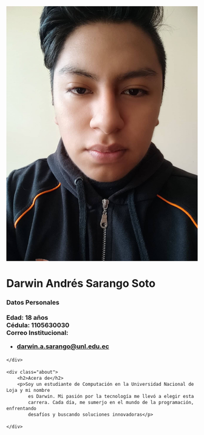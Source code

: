 <!DOCTYPE html>
<html lang="en">
<head>
    <meta charset="UTF-8">
    <meta http-equiv="X-UA-Compatible" content="IE=edge">
    <meta name="viewport" content="width=device-width, initial-scale=1.0">
    <title>Mi perfil</title>
    <link rel="stylesheet" href="Perfil.css">
    
</head>

<body>
    <div class="header">
    <img class="avatar" 
    src="img_perfil.jpg" alt="Darwin">
    <h1 class="user-name">Darwin Andrés Sarango Soto</h1>
    </div>
    <div class="about">
        <h3 class="text">
            Datos Personales <br>
            <br>
            Edad: 18 años <br>
            Cédula: 1105630030 <br>
            Correo Institucional: 
            <ul>
                <li>
                    <i class="icon email"></i>
                    <a href="mailto:darwin.a.sarango@unl.edu.ec">darwin.a.sarango@unl.edu.ec</a>
                </li>
            </ul>
        </h3>

    </div>

    <div class="about">
        <h2>Acera de</h2>
        <p>Soy un estudiante de Computación en la Universidad Nacional de Loja y mi nombre 
            es Darwin. Mi pasión por la tecnología me llevó a elegir esta 
            carrera. Cada día, me sumerjo en el mundo de la programación, enfrentando 
            desafíos y buscando soluciones innovadoras</p>
            
    </div>
</body>
</html>
